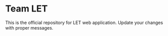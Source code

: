 # Team LET

This is the official repository for LET web application. Update your changes with proper messages. 
